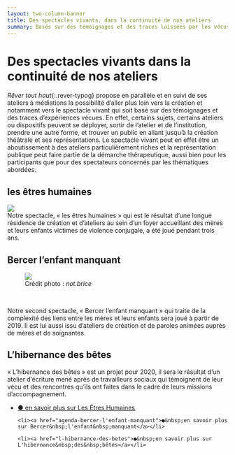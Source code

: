 ```yaml
---
layout: two-column-banner
title: Des spectacles vivants, dans la continuité de nos ateliers
summary: Basés sur des témoignages et des traces laissées par les vécus, nos spectacles sont un prolongement de nos ateliers de création et traitent à leur manière théâtrale et musicale de thématiques contemporaines et de problématiques sociales et intimes.
---
```

# Des spectacles vivants dans la continuité de nos ateliers   

*Rêver tout haut*{:.rever-typog} propose en parallèle et en suivi de ses ateliers à médiations la possibilité d’aller plus loin vers la création et notamment vers le spectacle vivant qui soit basé sur des témoignages et des traces d’expériences vécues. En effet, certains sujets, certains ateliers ou dispositifs peuvent se déployer, sortir de l’atelier et de l’institution, prendre une autre forme, et trouver un public en allant jusqu’à la création théâtrale et ses représentations. Le spectacle vivant peut en effet être un aboutissement à des ateliers particulièrement riches et la représentation publique peut faire partie de la démarche thérapeutique, aussi bien pour les participants que pour des spectateurs concernés par les thématiques abordées.

## les êtres humaines
<img src="http://res.cloudinary.com/dnxcesebo/image/upload/c_scale,h_400,r_10/v1527696915/Danse_Mireille_Etres_Humaines_zow12o.jpg" class="img"/><br>
Notre spectacle, «&nbsp;les êtres humaines&nbsp;» qui est le résultat d’une longue résidence de création et d’ateliers au sein d’un foyer accueillant des mères et leurs enfants victimes de violence conjugale, a été joué pendant trois ans.

## Bercer l’enfant manquant
<figure>
<img src="http://res.cloudinary.com/dnxcesebo/image/upload/c_scale,h_480,r_10/v1528807508/oeuf-udu01_ky8hph.jpg" class="img"/>
<figcaption>Crédit photo&nbsp;:&nbsp;<em>not.brice</em></figcaption>
</figure>

<br>

Notre second spectacle, «&nbsp;Bercer l’enfant manquant&nbsp;» qui traite de la complexité des liens entre les mères et leurs enfants sera joué à partir de 2019. Il est lui aussi issu d’ateliers de création et de paroles animées auprès de mères et de soignantes.  

## L’hibernance des bêtes
«&nbsp;L’hibernance des bêtes&nbsp;» est un projet pour 2020, il sera le résultat d’un atelier d’écriture mené après de travailleurs sociaux qui témoignent de leur vécu et des rencontres qu’ils ont faites dans le cadre de leurs missions d’accompagnement.  


  <ul class="savoir-plus">
    <li><a href="les-etres-humaines">●&nbsp;en savoir plus sur Les&nbsp;Étres&nbsp;Humaines</a></li>

    <li><a href="agenda-bercer-l'enfant-manquant">●&nbsp;en savoir plus sur Bercer&nbsp;l'enfant&nbsp;manquant</a></li>

    <li><a href="l-hibernance-des-betes">●&nbsp;en savoir plus sur L'hibernance&nbsp;des&nbsp;bêtes</a></li>
</ul>
